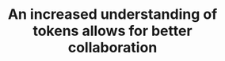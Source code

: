 ---
title: An increased understanding of tokens allows for better collaboration
template: subtitle
background-color: navy
text-color: green
notes: "Today we're going to talk about making presentation slides in the browser and why it's way better than futzing around with Google Slides, or (gasp), PowerPoint."
---
